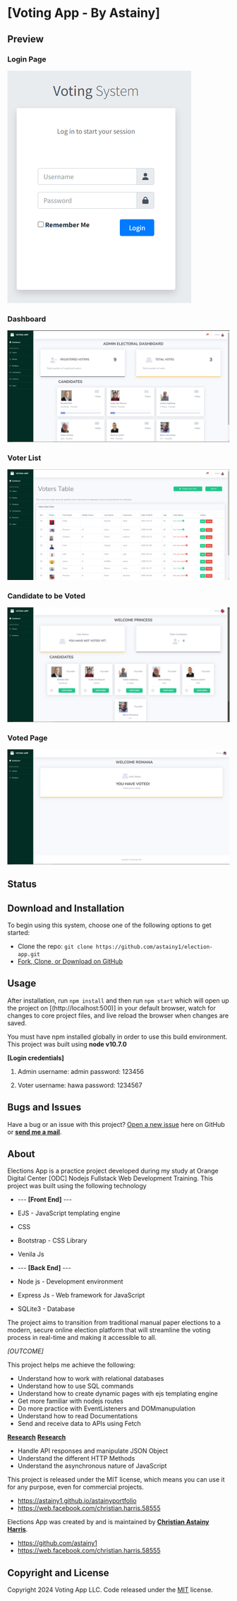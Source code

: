 # [Voting App -  By Astainy]

## Preview

### Login Page
![Login](screenshots/login.PNG)

### Dashboard
![Dashboard](screenshots/dashboard.png)

### Voter List
![Candidate](screenshots/voter-list.png)

### Candidate to be Voted
![Candidate](screenshots/candidate.png)

### Voted Page
![Voted](screenshots/voted.png)

## Status

## Download and Installation

To begin using this system, choose one of the following options to get started:

* Clone the repo: `git clone https://github.com/astainy1/election-app.git`
* [Fork, Clone, or Download on GitHub](https://github.com/astainy1/election-app.git)

## Usage

After installation, run `npm install` and then run `npm start` which will open up the project on [(http://localhost:500)] in your default browser, watch for changes to core project files, and live reload the browser when changes are saved.

You must have npm installed globally in order to use this build environment. This project was built using **node v10.7.0**

**[Login credentials]**

1. Admin
    username: admin
    password: 123456

2. Voter
    username: hawa
    password: 1234567

## Bugs and Issues

Have a bug or an issue with this project? [Open a new issue](https://github.com/astainy1/election-app/issues) here on GitHub or **[send me a mail](astainyharris1@gmail.com)**.

## About

Elections App is a practice project developed during my study at Orange Digital Center [ODC] Nodejs Fullstack Web Development Training. This project was built using the following technology

* --- **[Front End]** ---
* EJS - JavaScript templating engine
* CSS
* Bootstrap - CSS Library
* Venila Js

* --- **[Back End]** ---

* Node js - Development environment
* Express Js - Web framework for JavaScript
* SQLite3 - Database

The project aims to transition from traditional manual paper elections to a modern, secure online election platform that will streamline the voting process in real-time and making it accessible to all.

*[OUTCOME]*

This project helps me achieve the following:

* Understand how to work with relational databases
* Understand how to use SQL commands
* Understand how to create dynamic pages with ejs templating engine
* Get more familiar with nodejs routes
* Do more practice with EventListeners and DOMmanupulation
* Understand how to read Documentations
* Send and receive data to APIs using Fetch

**[Research](https://www.freecodecamp.org/news/javascript-fetch-api-for-beginners)**
**[Research](https://www.geeksforgeeks.org/javascript-fetch-method/)**

* Handle API responses and manipulate JSON Object
* Understand the different HTTP Methods
* Understand the asynchronous nature of JavaScript

This project is released under the MIT license, which means you can use it for any purpose, even for commercial projects.

* <https://astainy1.github.io/astainyportfolio>
* <https://web.facebook.com/christian.harris.58555>

Elections App was created by and is maintained by **[Christian Astainy Harris](https://github.com/astainy1)**.

* <https://github.com/astainy1>
* <https://web.facebook.com/christian.harris.58555>


## Copyright and License

Copyright 2024 Voting App LLC. Code released under the [MIT]() license.
